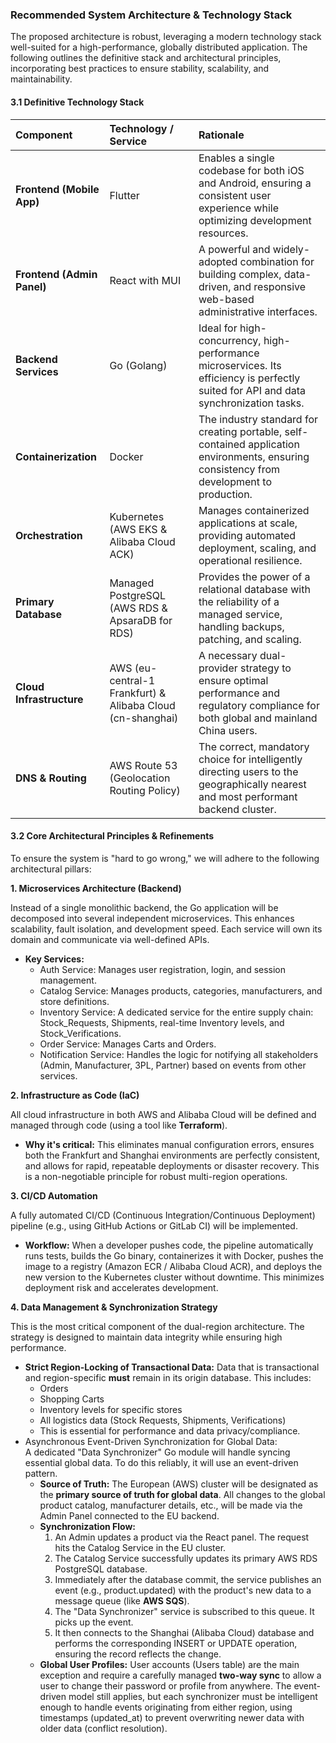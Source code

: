 ### **Recommended System Architecture & Technology Stack**

The proposed architecture is robust, leveraging a modern technology stack well-suited for a high-performance, globally distributed application. The following outlines the definitive stack and architectural principles, incorporating best practices to ensure stability, scalability, and maintainability.

#### **3.1 Definitive Technology Stack**

| Component | Technology / Service | Rationale |
| :---- | :---- | :---- |
| **Frontend (Mobile App)** | Flutter | Enables a single codebase for both iOS and Android, ensuring a consistent user experience while optimizing development resources. |
| **Frontend (Admin Panel)** | React with MUI | A powerful and widely-adopted combination for building complex, data-driven, and responsive web-based administrative interfaces. |
| **Backend Services** | Go (Golang) | Ideal for high-concurrency, high-performance microservices. Its efficiency is perfectly suited for API and data synchronization tasks. |
| **Containerization** | Docker | The industry standard for creating portable, self-contained application environments, ensuring consistency from development to production. |
| **Orchestration** | Kubernetes (AWS EKS & Alibaba Cloud ACK) | Manages containerized applications at scale, providing automated deployment, scaling, and operational resilience. |
| **Primary Database** | Managed PostgreSQL (AWS RDS & ApsaraDB for RDS) | Provides the power of a relational database with the reliability of a managed service, handling backups, patching, and scaling. |
| **Cloud Infrastructure** | AWS (eu-central-1 Frankfurt) & Alibaba Cloud (cn-shanghai) | A necessary dual-provider strategy to ensure optimal performance and regulatory compliance for both global and mainland China users. |
| **DNS & Routing** | AWS Route 53 (Geolocation Routing Policy) | The correct, mandatory choice for intelligently directing users to the geographically nearest and most performant backend cluster. |

#### **3.2 Core Architectural Principles & Refinements**

To ensure the system is "hard to go wrong," we will adhere to the following architectural pillars:

**1\. Microservices Architecture (Backend)**

Instead of a single monolithic backend, the Go application will be decomposed into several independent microservices. This enhances scalability, fault isolation, and development speed. Each service will own its domain and communicate via well-defined APIs.

* **Key Services:**  
  * Auth Service: Manages user registration, login, and session management.  
  * Catalog Service: Manages products, categories, manufacturers, and store definitions.  
  * Inventory Service: A dedicated service for the entire supply chain: Stock\_Requests, Shipments, real-time Inventory levels, and Stock\_Verifications.  
  * Order Service: Manages Carts and Orders.  
  * Notification Service: Handles the logic for notifying all stakeholders (Admin, Manufacturer, 3PL, Partner) based on events from other services.

**2\. Infrastructure as Code (IaC)**

All cloud infrastructure in both AWS and Alibaba Cloud will be defined and managed through code (using a tool like **Terraform**).

* **Why it's critical:** This eliminates manual configuration errors, ensures both the Frankfurt and Shanghai environments are perfectly consistent, and allows for rapid, repeatable deployments or disaster recovery. This is a non-negotiable principle for robust multi-region operations.

**3\. CI/CD Automation**

A fully automated CI/CD (Continuous Integration/Continuous Deployment) pipeline (e.g., using GitHub Actions or GitLab CI) will be implemented.

* **Workflow:** When a developer pushes code, the pipeline automatically runs tests, builds the Go binary, containerizes it with Docker, pushes the image to a registry (Amazon ECR / Alibaba Cloud ACR), and deploys the new version to the Kubernetes cluster without downtime. This minimizes deployment risk and accelerates development.

**4\. Data Management & Synchronization Strategy**

This is the most critical component of the dual-region architecture. The strategy is designed to maintain data integrity while ensuring high performance.

* **Strict Region-Locking of Transactional Data:** Data that is transactional and region-specific **must** remain in its origin database. This includes:  
  * Orders  
  * Shopping Carts  
  * Inventory levels for specific stores  
  * All logistics data (Stock Requests, Shipments, Verifications)  
  * This is essential for performance and data privacy/compliance.  
* Asynchronous Event-Driven Synchronization for Global Data:  
  A dedicated "Data Synchronizer" Go module will handle syncing essential global data. To do this reliably, it will use an event-driven pattern.  
  * **Source of Truth:** The European (AWS) cluster will be designated as the **primary source of truth for global data**. All changes to the global product catalog, manufacturer details, etc., will be made via the Admin Panel connected to the EU backend.  
  * **Synchronization Flow:**  
    1. An Admin updates a product via the React panel. The request hits the Catalog Service in the EU cluster.  
    2. The Catalog Service successfully updates its primary AWS RDS PostgreSQL database.  
    3. Immediately after the database commit, the service publishes an event (e.g., product.updated) with the product's new data to a message queue (like **AWS SQS**).  
    4. The "Data Synchronizer" service is subscribed to this queue. It picks up the event.  
    5. It then connects to the Shanghai (Alibaba Cloud) database and performs the corresponding INSERT or UPDATE operation, ensuring the record reflects the change.  
  * **Global User Profiles:** User accounts (Users table) are the main exception and require a carefully managed **two-way sync** to allow a user to change their password or profile from anywhere. The event-driven model still applies, but each synchronizer must be intelligent enough to handle events originating from either region, using timestamps (updated\_at) to prevent overwriting newer data with older data (conflict resolution).